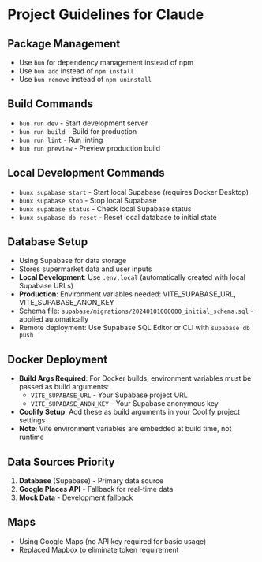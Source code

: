 # Project Guidelines for Claude

## Package Management
- Use `bun` for dependency management instead of npm
- Use `bun add` instead of `npm install`
- Use `bun remove` instead of `npm uninstall`

## Build Commands
- `bun run dev` - Start development server
- `bun run build` - Build for production
- `bun run lint` - Run linting
- `bun run preview` - Preview production build

## Local Development Commands
- `bunx supabase start` - Start local Supabase (requires Docker Desktop)
- `bunx supabase stop` - Stop local Supabase
- `bunx supabase status` - Check local Supabase status
- `bunx supabase db reset` - Reset local database to initial state

## Database Setup
- Using Supabase for data storage
- Stores supermarket data and user inputs
- **Local Development**: Use `.env.local` (automatically created with local Supabase URLs)
- **Production**: Environment variables needed: VITE_SUPABASE_URL, VITE_SUPABASE_ANON_KEY
- Schema file: `supabase/migrations/20240101000000_initial_schema.sql` - applied automatically
- Remote deployment: Use Supabase SQL Editor or CLI with `supabase db push`

## Docker Deployment
- **Build Args Required**: For Docker builds, environment variables must be passed as build arguments:
  - `VITE_SUPABASE_URL` - Your Supabase project URL
  - `VITE_SUPABASE_ANON_KEY` - Your Supabase anonymous key
- **Coolify Setup**: Add these as build arguments in your Coolify project settings
- **Note**: Vite environment variables are embedded at build time, not runtime

## Data Sources Priority
1. **Database** (Supabase) - Primary data source
2. **Google Places API** - Fallback for real-time data
3. **Mock Data** - Development fallback

## Maps
- Using Google Maps (no API key required for basic usage)
- Replaced Mapbox to eliminate token requirement
